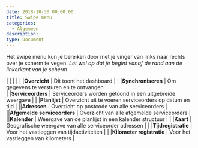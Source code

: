 ```yaml
---
date: 2018-10-30 00:00:00
title: Swipe menu
categories:
  - Algemeen
description:
type: Document
---
```


Het swipe menu kun je bereiken door met je vinger van links naar rechts over je scherm te vegen.
*Let wel op dat je begint vanaf de rand aan de linkerkant van je scherm*

|                                   |                               |                                                             |
|<i class="fas fa-home"></i>        |**Overzicht**                  | Dit toont het dashboard                                     |
|<i class="fas fa-sync"></i>        |**Synchroniseren**             | Om gegevens te versturen en te ontvangen                    |  
|<i class="fas fa-wrench"></i>      |**Serviceorders**              | Serviceorders worden getoond in een uitgebreide weergave    |
|<i class="fas fa-list-ol"></i>     |**Planlijst**                  | Overzicht uit te voeren serviceorders op datum en tijd      |
|<i class="fas fa-address-card"></i>|**Adressen**                   | Overzicht op postcode van alle serviceorders                |
|<i class="fas fa-check-square"></i>|**Afgemelde serviceorders**    | Overzicht van alle afgemelde serviceorders                  |
|<i class="fas fa-calendar-alt"></i>|**Kalender**                   | Weergave van de planlijst in een kalender structuur         |
|<i class="fas fa-map"></i>         |**Kaart**                      | Geografische weergave van alle serviceorder adressen        |
|<i class="fas fa-history"></i>     |**Tijdregistratie**            | Voor het vastleggen van tijdactiviteiten                    |
|<i class="fas fa-car"></i>         |**Kilometer registratie**      | Voor het vastleggen van kilometers                          |
